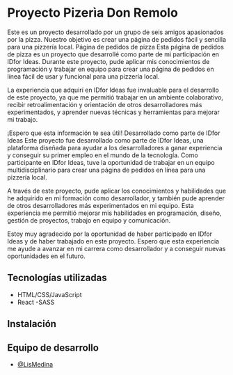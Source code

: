 # Proyecto Pizerìa Don Remolo
Este es un proyecto desarrollado por un grupo de seis amigos apasionados por la pizza. Nuestro objetivo es crear una página de pedidos fácil y sencilla para una pizzería local.
Página de pedidos de pizza
Esta página de pedidos de pizza es un proyecto que desarrollé como parte de mi participación en IDfor Ideas. Durante este proyecto, pude aplicar mis conocimientos de programación y trabajar en equipo para crear una página de pedidos en línea fácil de usar y funcional para una pizzería local.

La experiencia que adquirí en IDfor Ideas fue invaluable para el desarrollo de este proyecto, ya que me permitió trabajar en un ambiente colaborativo, recibir retroalimentación y orientación de otros desarrolladores más experimentados, y aprender nuevas técnicas y herramientas para mejorar mi trabajo.

¡Espero que esta información te sea útil!
Desarrollado como parte de IDfor Ideas
Este proyecto fue desarrollado como parte de IDfor Ideas, una plataforma diseñada para ayudar a los desarrolladores a ganar experiencia y conseguir su primer empleo en el mundo de la tecnología. Como participante en IDfor Ideas, tuve la oportunidad de trabajar en un equipo multidisciplinario para crear una página de pedidos en línea para una pizzería local.

A través de este proyecto, pude aplicar los conocimientos y habilidades que he adquirido en mi formación como desarrollador, y también pude aprender de otros desarrolladores más experimentados en mi equipo. Esta experiencia me permitió mejorar mis habilidades en programación, diseño, gestión de proyectos, trabajo en equipo y comunicación.

Estoy muy agradecido por la oportunidad de haber participado en IDfor Ideas y de haber trabajado en este proyecto. Espero que esta experiencia me ayude a avanzar en mi carrera como desarrollador y a conseguir nuevas oportunidades en el futuro.


## Tecnologías utilizadas


 - HTML/CSS/JavaScript
 - React
 -SASS

## Instalación




## Equipo de desarrollo


- [@LisMedina](https://www.github.com/octokatherine)